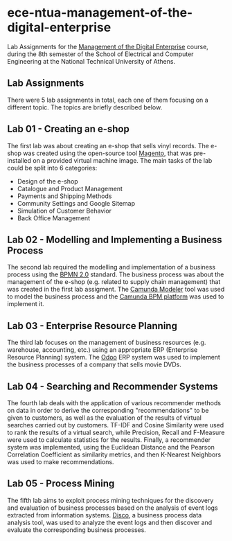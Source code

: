 # ece-ntua-management-of-the-digital-enterprise

Lab Assignments for the [Management of the Digital Enterprise](https://www.ece.ntua.gr/en/undergraduate/courses/3365) course, during the 8th semester of the School of Electrical and Computer Engineering at the National Technical University of Athens.

## Lab Assignments

There were 5 lab assignments in total, each one of them focusing on a different topic. The topics are briefly described below.

## Lab 01 - Creating an e-shop

The first lab was about creating an e-shop that sells vinyl records. The e-shop was created using the open-source tool [Magento](http://www.magentocommerce.com//), that was pre-installed on a provided virtual machine image. The main tasks of the lab could be split into 6 categories:

- Design of the e-shop
- Catalogue and Product Management
- Payments and Shipping Methods
- Community Settings and Google Sitemap
- Simulation of Customer Behavior
- Back Office Management

## Lab 02 - Modelling and Implementing a Business Process

The second lab required the modelling and implementation of a business process using the [BPMN 2.0](https://www.omg.org/spec/BPMN/2.0/) standard. The business process was about the management of the e-shop (e.g. related to supply chain management) that was created in the first lab assigment. The [Camunda Modeler](https://camunda.com/download/modeler/) tool was used to model the business process and the [Camunda BPM platform](https://camunda.com/download/) was used to implement it.

## Lab 03 - Enterprise Resource Planning

The third lab focuses on the management of business resources (e.g. warehouse, accounting, etc.) using an appropriate ERP (Enterprise Resource Planning) system. The [Odoo](https://www.odoo.com/) ERP system was used to implement the business processes of a company that sells movie DVDs.

## Lab 04 - Searching and Recommender Systems

The fourth lab deals with the application of various recommender methods on data in order to derive the corresponding "recommendations" to be given to customers, as well as the evaluation of the results of virtual searches carried out by customers. TF-IDF and Cosine Similarity were used to rank the results of a virtual search, while Precision, Recall and F-Measure were used to calculate statistics for the results. Finally, a recommender system was implemented, using the Euclidean Distance and the Pearson Correlation Coefficient as similarity metrics, and then K-Nearest Neighbors was used to make recommendations.

## Lab 05 - Process Mining

The fifth lab aims to exploit process mining techniques for the discovery and evaluation of business processes based on the analysis of event logs extracted from information systems. [Disco](https://fluxicon.com/disco/), a business process data analysis tool, was used to analyze the event logs and then discover and evaluate the corresponding business processes.
